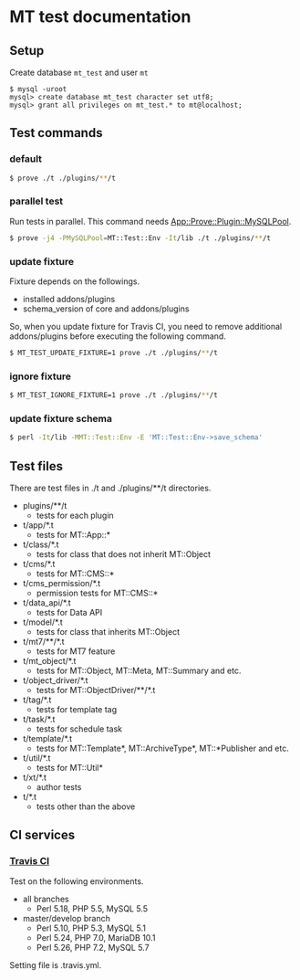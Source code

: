# MT test documentation

## Setup

Create database `mt_test` and user `mt`

```
$ mysql -uroot
mysql> create database mt_test character set utf8;
mysql> grant all privileges on mt_test.* to mt@localhost;
```

## Test commands

### default

```sh
$ prove ./t ./plugins/**/t
```

### parallel test

Run tests in parallel. This command needs [App::Prove::Plugin::MySQLPool](https://metacpan.org/pod/App::Prove::Plugin::MySQLPool).

```sh
$ prove -j4 -PMySQLPool=MT::Test::Env -It/lib ./t ./plugins/**/t
```

### update fixture

Fixture depends on the followings.
* installed addons/plugins
* schema_version of core and addons/plugins

So, when you update fixture for Travis CI, you need to remove additional addons/plugins before executing the following command.

```sh
$ MT_TEST_UPDATE_FIXTURE=1 prove ./t ./plugins/**/t
```

### ignore fixture

```sh
$ MT_TEST_IGNORE_FIXTURE=1 prove ./t ./plugins/**/t
```

### update fixture schema

```sh
$ perl -It/lib -MMT::Test::Env -E 'MT::Test::Env->save_schema'
```

## Test files

There are test files in ./t and ./plugins/**/t directories.

* plugins/**/t
  * tests for each plugin
* t/app/*.t
  * tests for MT::App::*
* t/class/*.t
  * tests for class that does not inherit MT::Object
* t/cms/*.t
  * tests for MT::CMS::*
* t/cms_permission/*.t
  * permission tests for MT::CMS::*
* t/data_api/*.t
  * tests for Data API
* t/model/*.t
  * tests for class that inherits MT::Object
* t/mt7/**/*.t
  * tests for MT7 feature
* t/mt_object/*.t
  * tests for MT::Object, MT::Meta, MT::Summary and etc.
* t/object_driver/*.t
  * tests for MT::ObjectDriver/**/*.t
* t/tag/*.t
  * tests for template tag
* t/task/*.t
  * tests for schedule task
* t/template/*.t
  * tests for MT::Template*, MT::ArchiveType*, MT::*Publisher and etc.
* t/util/*.t
  * tests for MT::Util*
* t/xt/*.t
  * author tests
* t/*.t
  * tests other than the above

## CI services

### [Travis CI](https://travis-ci.org/movabletype/movabletype)

Test on the following environments.

* all branches
  * Perl 5.18, PHP 5.5, MySQL 5.5
* master/develop branch
  * Perl 5.10, PHP 5.3, MySQL 5.1
  * Perl 5.24, PHP 7.0, MariaDB 10.1
  * Perl 5.26, PHP 7.2, MySQL 5.7

Setting file is .travis.yml.

